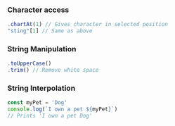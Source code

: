 
### Character access

```JavaScript
.chartAt(1) // Gives character in selected position
"sting"[1] // Same as above
```

### String Manipulation

```JavaScript
.toUpperCase()
.trim() // Remove white space
```

### String Interpolation

``` JavaScript
const myPet = 'Dog'
console.log(`I own a pet ${myPet}`)
// Prints 'I own a pet Dog'
```
